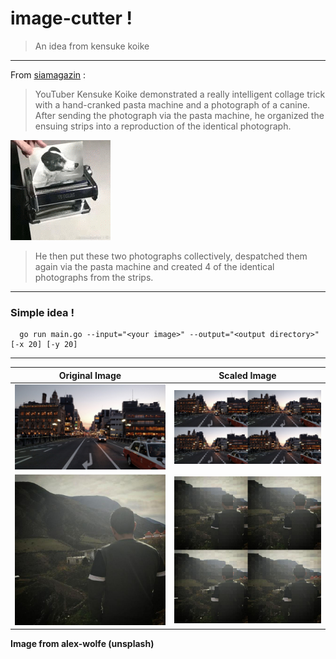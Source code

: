 # image-cutter !
> An idea from kensuke koike
---

From [siamagazin](http://siamagazin.com/this-guy-uses-a-hand-cranked-pasta-machine-to-duplicate-a-photo/) :
> YouTuber Kensuke Koike demonstrated a really intelligent collage trick with a hand-cranked pasta machine and a photograph of a canine. After sending the photograph via the pasta machine, he organized the ensuing strips into a reproduction of the identical photograph.

![video as gif](https://raw.githubusercontent.com/ahmdrz/image-breeder/master/resources/video.gif?raw=true)

> He then put these two photographs collectively, despatched them again via the pasta machine and created 4 of the identical photographs from the strips.

---

### Simple idea !

```
  go run main.go --input="<your image>" --output="<output directory>" [-x 20] [-y 20]
```

---

Original Image | Scaled Image
------------ | -------------
![Original Image](https://raw.githubusercontent.com/ahmdrz/image-breeder/master/resources/sample.jpg?raw=true) | ![Scaled Image](https://raw.githubusercontent.com/ahmdrz/image-breeder/master/resources/output.jpg?raw=true)
![Profile Image](https://raw.githubusercontent.com/ahmdrz/image-breeder/master/resources/profile.jpg?raw=true) | ![Scaled Image](https://raw.githubusercontent.com/ahmdrz/image-breeder/master/resources/profile_output.jpg?raw=true)

**Image from alex-wolfe (unsplash)**
